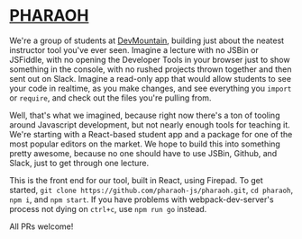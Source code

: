 # [PHARAOH](http://pharaoh.js.org)

We're a group of students at [DevMountain](https://github.com/devmountain), building just about the neatest instructor tool you've ever seen. Imagine a lecture with no JSBin or JSFiddle, with no opening the Developer Tools in your browser just to show something in the console, with no rushed projects thrown together and then sent out on Slack. Imagine a read-only app that would allow students to see your code in realtime, as you make changes, and see everything you `import` or `require`, and check out the files you're pulling from.

Well, that's what we imagined, because right now there's a ton of tooling around Javascript development, but not nearly enough tools for teaching it. We're starting with a React-based student app and a package for one of the most popular editors on the market. We hope to build this into something pretty awesome, because no one should have to use JSBin, Github, and Slack, just to get through one lecture.

This is the front end for our tool, built in React, using Firepad. To get started, `git clone
https://github.com/pharaoh-js/pharaoh.git`, `cd pharaoh`, `npm i`,  and `npm start`. If you have problems with
webpack-dev-server's process not dying on `ctrl+c`, use `npm run go` instead.

All PRs welcome!
